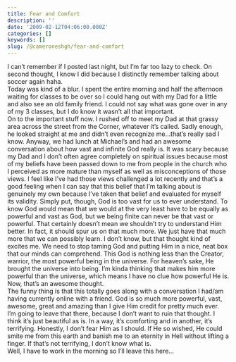 ```yaml
---
title: Fear and Comfort
description: ''
date: '2009-02-12T04:06:00.000Z'
categories: []
keywords: []
slug: /@cameroneshgh/fear-and-comfort
---
```


I can’t remember if I posted last night, but I’m far too lazy to check. On second thought, I know I did because I distinctly remember talking about soccer again haha.  
Today was kind of a blur. I spent the entire morning and half the afternoon waiting for classes to be over so I could hang out with my Dad for a little and also see an old family friend. I could not say what was gone over in any of my 3 classes, but I do know it wasn’t all that important.  
On to the important stuff now. I rushed off to meet my Dad at that grassy area across the street from the Corner, whatever it’s called. Sadly enough, he looked straight at me and didn’t even recognize me…that’s really sad I know. Anyway, we had lunch at Michael’s and had an awesome conversation about how vast and infinite God really is. It was scary because my Dad and I don’t often agree completely on spiritual issues because most of my beliefs have been passed down to me from people in the church who I perceived as more mature than myself as well as misconceptions of those views. I feel like I’ve had those views challenged a lot recently and that’s a good feeling when I can say that this belief that I’m talking about is genuinely my own because I’ve taken that belief and evaluated for myself its validity. Simply put, though, God is too vast for us to ever understand. To know God would mean that we would at the very least have to be equally as powerful and vast as God, but we being finite can never be that vast or powerful. That certainly doesn’t mean we shouldn’t try to understand Him better. In fact, it should spur us on that much more. We just have that much more that we can possibly learn. I don’t know, but that thought kind of excites me. We need to stop taming God and putting Him in a nice, neat box that our minds can comprehend. This God is nothing less than the Creator, warrior, the most powerful being in the universe. For heaven’s sake, He brought the universe into being. I’m kinda thinking that makes him more powerful than the universe, which means I have no clue how powerful He is. Now, that’s an awesome thought.  
The funny thing is that this totally goes along with a conversation I had/am having currently online with a friend. God is so much more powerful, vast, awesome, great and amazing than I give Him credit for pretty much ever.  
I’m going to leave that there, because I don’t want to ruin that thought. I think it’s just beautiful as is. In a way, it’s comforting and in another, it’s terrifying. Honestly, I don’t fear Him as I should. If He so wished, He could smite me from this earth and banish me to an eternity in Hell without lifting a finger. If that’s not terrifying, I don’t know what is.  
Well, I have to work in the morning so I’ll leave this here…